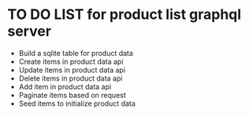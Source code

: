 # TO DO LIST for product list graphql server

* Build a sqlite table for product data
* Create items in product data api
* Update items in product data api
* Delete items in product data api
* Add item in product data api
* Paginate items based on request
* Seed items to initialize product data
